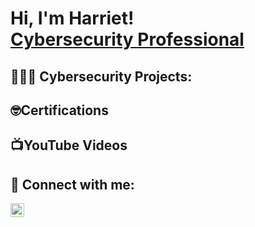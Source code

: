 <h1>Hi, I'm Harriet! <br/> <a href="https://www.linkedin.com/in/harrietkerubo/">Cybersecurity Professional</a></h1>

<h2>👩🏾‍💻 Cybersecurity Projects:</h2>

<h2> 🤓Certifications</h2>

<h2>📺YouTube Videos</h2>



<h2> 🤳 Connect with me:</h2>
<a href="https://www.linkedin.com/in/harrietkerubo/" target="_blank">
  <img align="left" alt="HarrietKerubo | LinkedIn" width="22px" src="https://cdn.jsdelivr.net/npm/simple-icons@v3/icons/linkedin.svg" />
</a>
